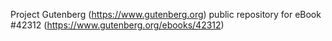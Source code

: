 Project Gutenberg (https://www.gutenberg.org) public repository for
eBook #42312 (https://www.gutenberg.org/ebooks/42312)
